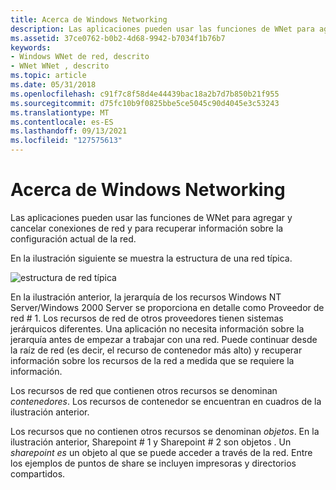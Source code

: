 ```yaml
---
title: Acerca de Windows Networking
description: Las aplicaciones pueden usar las funciones de WNet para agregar y cancelar conexiones de red y para recuperar información sobre la configuración actual de la red.
ms.assetid: 37ce0762-b0b2-4d68-9942-b7034f1b76b7
keywords:
- Windows WNet de red, descrito
- WNet WNet , descrito
ms.topic: article
ms.date: 05/31/2018
ms.openlocfilehash: c91f7c8f58d4e44439bac18a2b7d7b850b21f955
ms.sourcegitcommit: d75fc10b9f0825bbe5ce5045c90d4045e3c53243
ms.translationtype: MT
ms.contentlocale: es-ES
ms.lasthandoff: 09/13/2021
ms.locfileid: "127575613"
---
```

# <a name="about-windows-networking"></a>Acerca de Windows Networking

Las aplicaciones pueden usar las funciones de WNet para agregar y cancelar conexiones de red y para recuperar información sobre la configuración actual de la red.

En la ilustración siguiente se muestra la estructura de una red típica.

![estructura de red típica](images/csnet-01.png)

En la ilustración anterior, la jerarquía de los recursos Windows NT Server/Windows 2000 Server se proporciona en detalle como Proveedor de red \# 1. Los recursos de red de otros proveedores tienen sistemas jerárquicos diferentes. Una aplicación no necesita información sobre la jerarquía antes de empezar a trabajar con una red. Puede continuar desde la raíz de red (es decir, el recurso de contenedor más alto) y recuperar información sobre los recursos de la red a medida que se requiere la información.

Los recursos de red que contienen otros recursos se denominan *contenedores*. Los recursos de contenedor se encuentran en cuadros de la ilustración anterior.

Los recursos que no contienen otros recursos se denominan *objetos*. En la ilustración anterior, Sharepoint \# 1 y Sharepoint \# 2 son objetos . Un *sharepoint es* un objeto al que se puede acceder a través de la red. Entre los ejemplos de puntos de share se incluyen impresoras y directorios compartidos.

 

 




